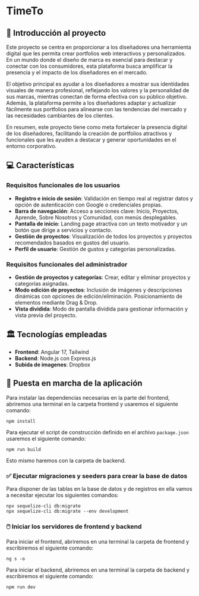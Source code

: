 # TimeTo
## 🧩 Introducción al proyecto
Este proyecto se centra en proporcionar a los diseñadores una herramienta digital que les permita crear portfolios web interactivos y personalizados. En un mundo donde el diseño de marca es esencial para destacar y conectar con los consumidores, esta plataforma busca amplificar la presencia y el impacto de los diseñadores en el mercado.

El objetivo principal es ayudar a los diseñadores a mostrar sus identidades visuales de manera profesional, reflejando los valores y la personalidad de sus marcas, mientras conectan de forma efectiva con su público objetivo. Además, la plataforma permite a los diseñadores adaptar y actualizar fácilmente sus portfolios para alinearse con las tendencias del mercado y las necesidades cambiantes de los clientes.

En resumen, este proyecto tiene como meta fortalecer la presencia digital de los diseñadores, facilitando la creación de portfolios atractivos y funcionales que les ayuden a destacar y generar oportunidades en el entorno corporativo.

## 💻 Características
### Requisitos funcionales de los usuarios
- **Registro e inicio de sesión**: Validación en tiempo real al registrar datos y opción de autenticación con Google o credenciales propias.
- **Barra de navegación**: Acceso a secciones clave: Inicio, Proyectos, Aprende, Sobre Nosotros y Comunidad, con menús desplegables.
- **Pantalla de inicio**: Landing page atractiva con un texto motivador y un botón que dirige a servicios y contacto.
- **Gestión de proyectos**: Visualización de todos los proyectos y proyectos recomendados basados en gustos del usuario.
- **Perfil de usuario**: Gestión de gustos y categorías personalizadas.

### Requisitos funcionales del administrador
- **Gestión de proyectos y categorías**: Crear, editar y eliminar proyectos y categorías asignadas.
- **Modo edición de proyectos**: Inclusión de imágenes y descripciones dinámicas con opciones de edición/eliminación. Posicionamiento de elementos mediante Drag & Drop.
- **Vista dividida**: Modo de pantalla dividida para gestionar información y vista previa del proyecto.

## 🏛️ Tecnologías empleadas
- **Frontend**: Angular 17, Tailwind
- **Backend**: Node.js con Express.js
- **Subida de imagenes**: Dropbox

## 💭 Puesta en marcha de la aplicación
Para instalar las dependencias necesarias en la parte del frontend, abriremos una terminal en la carpeta frontend y usaremos el siguiente comando:
```
npm install
```
Para ejecutar el script de construcción definido en el archivo `package.json` usaremos el siguiente comando:
```
npm run build
```
Esto mismo haremos con la carpeta de backend.
### ✅ Ejecutar migraciones y seeders para crear la base de datos
Para disponer de las tablas en la base de datos y de registros en ella vamos a necesitar ejecutar los siguientes comandos:
```
npx sequelize-cli db:migrate
npx sequelize-cli db:migrate --env development
```

### 🖱️ Iniciar los servidores de frontend y backend
Para iniciar el frontend, abriremos en una terminal la carpeta de frontend y escribiremos el siguiente comando:
```
ng s -o
```

Para iniciar el backend, abriremos en una terminal la carpeta de backend y escribiremos el siguiente comando:
```
npm run dev
```


